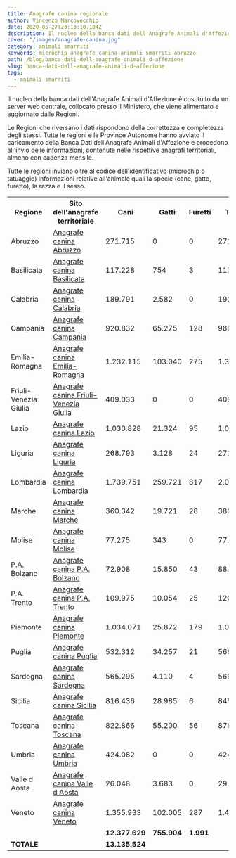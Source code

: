 ```yaml
---
title: Anagrafe canina regionale
author: Vincenzo Marcovecchio
date: 2020-05-27T23:13:10.104Z
description: Il nucleo della banca dati dell'Anagrafe Animali d'Affezione è costituito da un server web centrale, collocato presso il Ministero, che viene alimentato e aggiornato dalle Regioni. Le Regioni che riversano i dati rispondono della correttezza e completezza degli stessi.
cover: "/images/anagrafe-canina.jpg"
category: animali smarriti
keywords: microchip anagrafe canina animali smarriti abruzzo 
path: /blog/banca-dati-dell-anagrafe-animali-d-affezione
slug: banca-dati-dell-anagrafe-animali-d-affezione
tags:
  - animali smarriti
---
```


Il nucleo della banca dati dell'Anagrafe Animali d'Affezione è costituito da un server web centrale, collocato presso il Ministero, che viene alimentato e aggiornato dalle Regioni. 


Le Regioni che riversano i dati rispondono della correttezza e completezza degli stessi.
Tutte le regioni e le Province Autonome hanno avviato il caricamento della Banca Dati dell'Anagrafe Animali d'Affezione e procedono all'invio delle informazioni, contenute nelle rispettive anagrafi territoriali, almeno con cadenza mensile.

Tutte le regioni inviano oltre al codice dell'identificativo (microchip o tatuaggio) informazioni relative all'animale quali la specie (cane, gatto, furetto), la razza e il sesso.

<table class="tabella01_partial tavolo-anagrafe">
  <tbody>
    <tr>
      <th class="tabella01_th" scope="col" abbr="regioni">
        Regione
      </th>
      <th class="tabella01_th" scope="col" abbr="sito">
        Sito dell'anagrafe territoriale
      </th>
      <th class="tabella01_th" scope="col" abbr="cani" width="10%">
        Cani
      </th>
      <th class="tabella01_th" scope="col" abbr="gatti" width="10%">
        Gatti
      </th>
      <th class="tabella01_th" scope="col" abbr="furetti" width="10%">
        Furetti
      </th>
      <th class="tabella01_th" scope="col" abbr="totale" width="10%">
        Totale
      </th>
    </tr>
    <tr>
      <td class="tabella01_cella_SX" scope="row">
        Abruzzo
      </td>
      <td class="tabella01_cella_SX" scope="row">
        <a
          class="sottolineato"
          title="va alla pagina dell'anagrafe canina della regione Abruzzo, apre nuova finestra"
          onclick="window.open(this.href);return false"
          onkeypress="window.open(this.href);return false"
          href="http://canina.regione.abruzzo.it/"
        >
          Anagrafe canina Abruzzo
        </a>
      </td>
      <td class="tabella01_cella_DX">271.715</td>
      <td class="tabella01_cella_DX">0</td>
      <td class="tabella01_cella_DX">0</td>
      <td class="tabella01_cella_DX">271.715</td>
    </tr>
    <tr>
      <td class="tabella01_cella_SX" scope="row">
        Basilicata
      </td>
      <td class="tabella01_cella_SX" scope="row">
        <a
          class="sottolineato"
          title="va alla pagina dell'anagrafe canina della regione Basilicata, apre nuova finestra"
          onclick="window.open(this.href);return false"
          onkeypress="window.open(this.href);return false"
          href="http://bdr.rete.basilicata.it"
        >
          Anagrafe canina Basilicata
        </a>
      </td>
      <td class="tabella01_cella_DX">117.228</td>
      <td class="tabella01_cella_DX">754</td>
      <td class="tabella01_cella_DX">3</td>
      <td class="tabella01_cella_DX">117.985</td>
    </tr>
    <tr>
      <td class="tabella01_cella_SX" scope="row">
        Calabria
      </td>
      <td class="tabella01_cella_SX" scope="row">
        <a
          class="sottolineato"
          title="va alla pagina dell'anagrafe canina della regione Calabria, apre nuova finestra"
          onclick="window.open(this.href);return false"
          onkeypress="window.open(this.href);return false"
          href="http://anagrafecanina.izs.it/calabria/"
        >
          Anagrafe canina Calabria
        </a>
      </td>
      <td class="tabella01_cella_DX">189.791</td>
      <td class="tabella01_cella_DX">2.582</td>
      <td class="tabella01_cella_DX">0</td>
      <td class="tabella01_cella_DX">192.373</td>
    </tr>
    <tr>
      <td class="tabella01_cella_SX" scope="row">
        Campania
      </td>
<td class="tabella01_cella_SX" scope="row">
        <a
          class="sottolineato"
          title="va alla pagina dell'anagrafe canina della regione Campania, apre nuova finestra"
          onclick="window.open(this.href);return false"
          onkeypress="window.open(this.href);return false"
          href="http://www.anagrafecaninacampania.it/"
        >
          Anagrafe canina Campania
        </a>
      </td>
      <td class="tabella01_cella_DX">920.832</td>
      <td class="tabella01_cella_DX">65.275</td>
      <td class="tabella01_cella_DX">128</td>
      <td class="tabella01_cella_DX">986.235</td>
    </tr>
    <tr>
      <td class="tabella01_cella_SX" scope="row">
        Emilia-Romagna
      </td>
<td class="tabella01_cella_SX" scope="row">
        <a
          class="sottolineato"
          title="va alla pagina dell'anagrafe canina della regione Emilia-Romagna, apre nuova finestra"
          onclick="window.open(this.href);return false"
          onkeypress="window.open(this.href);return false"
          href="http://www.anagrafecaninarer.it"
        >
          Anagrafe canina Emilia-Romagna
        </a>
      </td>
      <td class="tabella01_cella_DX">1.232.115</td>
      <td class="tabella01_cella_DX">103.040</td>
      <td class="tabella01_cella_DX">275</td>
      <td class="tabella01_cella_DX">1.335.430</td>
    </tr>
    <tr>
      <td class="tabella01_cella_SX" scope="row">
        Friuli-Venezia Giulia
      </td>
      <td class="tabella01_cella_SX" scope="row">
        <a
          class="sottolineato"
          title="va alla pagina dell'anagrafe canina della regione Friuli-Venezia Giulia, apre nuova finestra"
          onclick="window.open(this.href);return false"
          onkeypress="window.open(this.href);return false"
          href="http://anagrafecanina.regione.fvg.it/AcWeb/mchip/view"
        >
          Anagrafe canina Friuli-Venezia Giulia
        </a>
      </td>
      <td class="tabella01_cella_DX">409.033</td>
      <td class="tabella01_cella_DX">0</td>
      <td class="tabella01_cella_DX">0</td>
      <td class="tabella01_cella_DX">409.033</td>
    </tr>
   <tr>
      <td class="tabella01_cella_SX" scope="row">
        Lazio
      </td>
      <td class="tabella01_cella_SX" scope="row">
        <a
          class="sottolineato"
          title="va alla pagina dell'anagrafe canina della regione Lazio, apre nuova finestra"
          onclick="window.open(this.href);return false"
          onkeypress="window.open(this.href);return false"
          href="http://prevenzione.regione.lazio.it/WebLazioOpenData/"
        >
          Anagrafe canina Lazio
        </a>
      </td>
      <td class="tabella01_cella_DX">1.030.828</td>
      <td class="tabella01_cella_DX">21.324</td>
      <td class="tabella01_cella_DX">95</td>
      <td class="tabella01_cella_DX">1.052.247</td>
    </tr>
    <tr>
      <td class="tabella01_cella_SX" scope="row">
        Liguria
      </td>
      <td class="tabella01_cella_SX" scope="row">
        <a
          class="sottolineato"
          title="va alla pagina dell'anagrafe canina della regione Liguria, apre nuova finestra"
          onclick="window.open(this.href);return false"
          onkeypress="window.open(this.href);return false"
          href="http://www.anagrafecaninaliguria.it/"
        >
          Anagrafe canina Liguria
        </a>
      </td>
      <td class="tabella01_cella_DX">268.793</td>
      <td class="tabella01_cella_DX">3.128</td>
      <td class="tabella01_cella_DX">24</td>
      <td class="tabella01_cella_DX">271.945</td>
    </tr>
    <tr>
      <td class="tabella01_cella_SX" scope="row">
        Lombardia
      </td>
      <td class="tabella01_cella_SX" scope="row">
        <a
          class="sottolineato"
          title="va alla pagina dell'anagrafe canina della regione Lombardia, apre nuova finestra"
          onclick="window.open(this.href);return false"
          onkeypress="window.open(this.href);return false"
          href="http://www.anagrafecaninalombardia.it"
        >
          Anagrafe canina Lombardia
        </a>
      </td>
      <td class="tabella01_cella_DX">1.739.751</td>
      <td class="tabella01_cella_DX">259.721</td>
      <td class="tabella01_cella_DX">817</td>
      <td class="tabella01_cella_DX">2.000.289</td>
    </tr>
    <tr>
      <td class="tabella01_cella_SX" scope="row">
        Marche
      </td>
      <td class="tabella01_cella_SX" scope="row">
        <a
          class="sottolineato"
          title="va alla pagina dell'anagrafe canina della regione Marche, apre nuova finestra"
          onclick="window.open(this.href);return false"
          onkeypress="window.open(this.href);return false"
          href="http://www.veterinariaalimenti.marche.it/viewdoc.asp?CO_ID=1157"
        >
          Anagrafe canina Marche
        </a>
      </td>
      <td class="tabella01_cella_DX">360.342</td>
      <td class="tabella01_cella_DX">19.721</td>
      <td class="tabella01_cella_DX">28</td>
      <td class="tabella01_cella_DX">380.091</td>
    </tr>
    <tr>
      <td class="tabella01_cella_SX" scope="row">
        Molise
      </td>
      <td class="tabella01_cella_SX" scope="row">
        <a
          class="sottolineato"
          title="va alla pagina dell'anagrafe canina della regione Molise, apre nuova finestra"
          onclick="window.open(this.href);return false"
          onkeypress="window.open(this.href);return false"
          href="http://anagrafecanina.izs.it/j6_canina/?p_reg_codice=140"
        >
          Anagrafe canina Molise
        </a>
      </td>
      <td class="tabella01_cella_DX">77.275</td>
      <td class="tabella01_cella_DX">343</td>
      <td class="tabella01_cella_DX">0</td>
      <td class="tabella01_cella_DX">77.618</td>
    </tr>
    <tr>
      <td class="tabella01_cella_SX" scope="row">
        P.A. Bolzano
      </td>
      <td class="tabella01_cella_SX" scope="row">
        <a
          class="sottolineato"
          title="va alla pagina dell'anagrafe canina della regione P.A. Bolzano, apre nuova finestra"
          onclick="window.open(this.href);return false"
          onkeypress="window.open(this.href);return false"
          href="http://www.sabes.it/it/ospedali/bolzano/2076.asp"
        >
          Anagrafe canina P.A. Bolzano
        </a>
      </td>
      <td class="tabella01_cella_DX">72.908</td>
      <td class="tabella01_cella_DX">15.850</td>
      <td class="tabella01_cella_DX">43</td>
      <td class="tabella01_cella_DX">88.801</td>
    </tr>
    <tr>
      <td class="tabella01_cella_SX" scope="row">
        P.A. Trento
      </td>
      <td class="tabella01_cella_SX" scope="row">
        <a
          class="sottolineato"
          title="va alla pagina dell'anagrafe canina della regione P.A. Trento, apre nuova finestra"
          onclick="window.open(this.href);return false"
          onkeypress="window.open(this.href);return false"
          href="http://www.anagrafecaninatrento.it"
        >
          Anagrafe canina P.A. Trento
        </a>
      </td>
      <td class="tabella01_cella_DX">109.975</td>
      <td class="tabella01_cella_DX">10.054</td>
      <td class="tabella01_cella_DX">25</td>
      <td class="tabella01_cella_DX">120.054</td>
    </tr>
    <tr>
      <td class="tabella01_cella_SX" scope="row">
        Piemonte
      </td>
      <td class="tabella01_cella_SX" scope="row">
        <a
          class="sottolineato"
          title="va alla pagina dell'anagrafe canina della regione Piemonte, apre nuova finestra"
          onclick="window.open(this.href);return false"
          onkeypress="window.open(this.href);return false"
          href="http://www.arvetpiemonte.it"
        >
          Anagrafe canina Piemonte
        </a>
      </td>
      <td class="tabella01_cella_DX">1.034.071</td>
      <td class="tabella01_cella_DX">25.872</td>
      <td class="tabella01_cella_DX">179</td>
      <td class="tabella01_cella_DX">1.060.122</td>
    </tr>
    <tr>
      <td class="tabella01_cella_SX" scope="row">
        Puglia
      </td>
      <td class="tabella01_cella_SX" scope="row">
        <a
          class="sottolineato"
          title="va alla pagina dell'anagrafe canina della regione Puglia, apre nuova finestra"
          onclick="window.open(this.href);return false"
          onkeypress="window.open(this.href);return false"
          href="http://www.izsfg.it/progettopuglia/"
        >
          Anagrafe canina Puglia
        </a>
      </td>
      <td class="tabella01_cella_DX">532.312</td>
      <td class="tabella01_cella_DX">34.257</td>
      <td class="tabella01_cella_DX">21</td>
      <td class="tabella01_cella_DX">566.590</td>
    </tr>
    <tr>
      <td class="tabella01_cella_SX" scope="row">
        Sardegna
      </td>
      <td class="tabella01_cella_SX" scope="row">
        <a
          class="sottolineato"
          title="va alla pagina dell'anagrafe canina della regione Sardegna, apre nuova finestra"
          onclick="window.open(this.href);return false"
          onkeypress="window.open(this.href);return false"
          href="http://anagrafecanina.sardegnasalute.it"
        >
          Anagrafe canina Sardegna
        </a>
      </td>
      <td class="tabella01_cella_DX">565.295</td>
      <td class="tabella01_cella_DX">4.110</td>
      <td class="tabella01_cella_DX">4</td>
      <td class="tabella01_cella_DX">569.409</td>
    </tr>
    <tr>
      <td class="tabella01_cella_SX" scope="row">
        Sicilia
      </td>
      <td class="tabella01_cella_SX" scope="row">
        <a
          class="sottolineato"
          title="va alla pagina dell'anagrafe canina della regione Sicilia, apre nuova finestra"
          onclick="window.open(this.href);return false"
          onkeypress="window.open(this.href);return false"
          href="http://anagrafecanina.izs.it/j6_canina/?p_reg_codice=190"
        >
          Anagrafe canina Sicilia
        </a>
      </td>
      <td class="tabella01_cella_DX">816.436</td>
      <td class="tabella01_cella_DX">28.985</td>
      <td class="tabella01_cella_DX">6</td>
      <td class="tabella01_cella_DX">845.427</td>
    </tr>
    <tr>
      <td class="tabella01_cella_SX" scope="row">
        Toscana
      </td>
      <td class="tabella01_cella_SX" scope="row">
        <a
          class="sottolineato"
          title="va alla pagina dell'anagrafe canina della regione Toscana, apre nuova finestra"
          onclick="window.open(this.href);return false"
          onkeypress="window.open(this.href);return false"
          href="http://opendata.prevenzionecollettiva.toscana.it/"
        >
          Anagrafe canina Toscana
        </a>
      </td>
      <td class="tabella01_cella_DX">822.866</td>
      <td class="tabella01_cella_DX">55.200</td>
      <td class="tabella01_cella_DX">56</td>
      <td class="tabella01_cella_DX">878.122</td>
    </tr>
    <tr>
      <td class="tabella01_cella_SX" scope="row">
        Umbria
      </td>
      <td class="tabella01_cella_SX" scope="row">
        <a
          class="sottolineato"
          title="va alla pagina dell'anagrafe canina della regione Umbria, apre nuova finestra"
          onclick="window.open(this.href);return false"
          onkeypress="window.open(this.href);return false"
          href="http://siva.webred.it/siva2011/WebPub/Siva_umbria/RicercaCani.aspx"
        >
          Anagrafe canina Umbria
        </a>
      </td>
      <td class="tabella01_cella_DX">424.082</td>
      <td class="tabella01_cella_DX">0</td>
      <td class="tabella01_cella_DX">0</td>
      <td class="tabella01_cella_DX">424.082</td>
    </tr>
    <tr>
      <td class="tabella01_cella_SX" scope="row">
        Valle d Aosta
      </td>
      <td class="tabella01_cella_SX" scope="row">
        <a
          class="sottolineato"
          title="va alla pagina dell'anagrafe canina della regione Valle d Aosta, apre nuova finestra"
          onclick="window.open(this.href);return false"
          onkeypress="window.open(this.href);return false"
          href="http://anagrafecanina.regione.vda.it/"
        >
          Anagrafe canina Valle d Aosta
        </a>
      </td>
      <td class="tabella01_cella_DX">26.048</td>
      <td class="tabella01_cella_DX">3.683</td>
      <td class="tabella01_cella_DX">0</td>
      <td class="tabella01_cella_DX">29.731</td>
    </tr>
    <tr>
      <td class="tabella01_cella_SX" scope="row">
        Veneto
      </td>
      <td class="tabella01_cella_SX" scope="row">
        <a
          class="sottolineato"
          title="va alla pagina dell'anagrafe canina della regione Veneto, apre nuova finestra"
          onclick="window.open(this.href);return false"
          onkeypress="window.open(this.href);return false"
          href="http://cani.crev.it/acsvr/search"
        >
          Anagrafe canina Veneto
        </a>
      </td>
      <td class="tabella01_cella_DX">1.355.933</td>
      <td class="tabella01_cella_DX">102.005</td>
      <td class="tabella01_cella_DX">287</td>
      <td class="tabella01_cella_DX">1.458.225</td>
    </tr>
    <tr>
      <td class="tabella01_cella_SX" scope="row" colspan="2"></td>
      <td class="tabella01_cella_DX">
        <strong>12.377.629</strong>
      </td>
      <td class="tabella01_cella_DX">
        <strong>755.904</strong>
      </td>
      <td class="tabella01_cella_DX">
        <strong>1.991</strong>
      </td>
      <td class="tabella01_cella_DX">
        <strong></strong>
      </td>
    </tr>
    <tr>
      <td class="tabella01_cella_SX" scope="row" colspan="2">
        <strong>TOTALE</strong>
      </td>
      <td class="tabella01_cella_DX" colspan="5" rowspan="2">
        <strong>13.135.524</strong>
      </td>
    </tr>
  </tbody>
</table>

